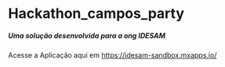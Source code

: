 # Hackathon_campos_party
##### Uma solução desenvolvida para a ong IDESAM 
Acesse a Aplicação aqui em https://idesam-sandbox.mxapps.io/

